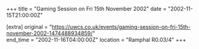 +++
title = "Gaming Session on Fri 15th November 2002"
date = "2002-11-15T21:00:00Z"

[extra]
original = "https://uwcs.co.uk/events/gaming-session-on-fri-15th-november-2002-1474488934859/"    
end_time = "2002-11-16T04:00:00Z"
location = "Ramphal R0.03/4"
+++



